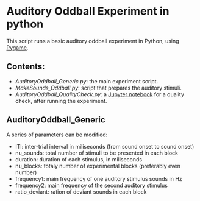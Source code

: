 # Auditory Oddball Experiment in python

This script runs a basic auditory oddball experiment in Python, using [Pygame](https://www.pygame.org/news).

## Contents:

* *AuditoryOddball_Generic.py*: the main experiment script.
* *MakeSounds_Oddball.py*: script that prepares the auditory stimuli.
* *AuditoryOddball_QualityCheck.py*: a [Jupyter notebook](http://jupyter-notebook-beginner-guide.readthedocs.io/en/latest/what_is_jupyter.html) for a quality check, after running the experiment.

## AuditoryOddball_Generic

A series of parameters can be modified:
* ITI: inter-trial interval in miliseconds (from sound onset to sound onset)
* nu_sounds: total number of stimuli to be presented in each block
* duration: duration of each stimulus, in miliseconds
* nu_blocks: totaly number of experimental blocks (preferably even number)
* frequency1: main frequency of one auditory stimulus sounds in Hz
* frequency2: main frequency of the second auditory stimulus
* ratio_deviant: ration of deviant sounds in each block

